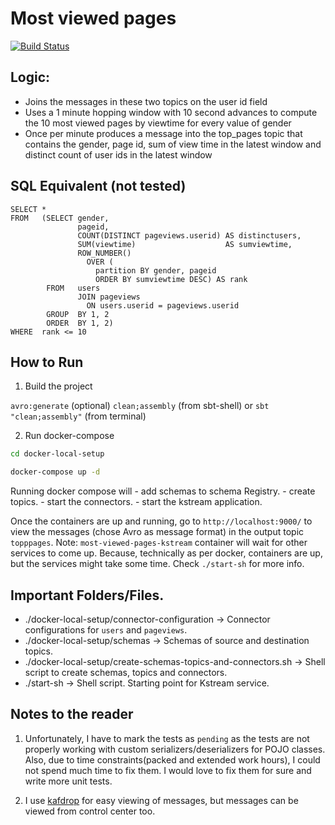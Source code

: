 # Most viewed pages

[![Build Status](https://travis-ci.org/prasanna-ds/most-viewed-pages-kstream.svg?branch=master)](https://travis-ci.org/github/prasanna-ds/most-viewed-pages-kstream)

## Logic:
- Joins the messages in these two topics on the user id field
- Uses a 1 minute hopping window with 10 second advances to compute the 10 most viewed
pages by viewtime for every value of gender
- Once per minute produces a message into the top_pages topic that contains the gender,
page id, sum of view time in the latest window and distinct count of user ids in the latest
window

## SQL Equivalent (not tested)

```
SELECT * 
FROM   (SELECT gender, 
               pageid, 
               COUNT(DISTINCT pageviews.userid) AS distinctusers, 
               SUM(viewtime)                    AS sumviewtime, 
               ROW_NUMBER() 
                 OVER ( 
                   partition BY gender, pageid 
                   ORDER BY sumviewtime DESC) AS rank 
        FROM   users 
               JOIN pageviews 
                 ON users.userid = pageviews.userid 
        GROUP  BY 1, 2 
        ORDER  BY 1, 2) 
WHERE  rank <= 10 
```

## How to Run

1. Build the project

`avro:generate` (optional)
`clean;assembly` (from sbt-shell) or `sbt "clean;assembly"` (from terminal)

2. Run docker-compose

```bash
cd docker-local-setup

docker-compose up -d
```

Running docker compose will 
    - add schemas to schema Registry.
    - create topics.
    - start the connectors.
    - start the kstream application.
    
Once the containers are up and running, go to `http://localhost:9000/` to view the messages (chose Avro as message format) in the 
output topic `topppages`.
Note: `most-viewed-pages-kstream` container will wait for other services to come up. Because, technically as per docker,
containers are up, but the services might take some time. Check `./start-sh` for more info.
    
## Important Folders/Files.

- ./docker-local-setup/connector-configuration -> Connector configurations for `users` and `pageviews`.
- ./docker-local-setup/schemas -> Schemas of source and destination topics.
- ./docker-local-setup/create-schemas-topics-and-connectors.sh -> Shell script to create schemas, topics and connectors.
- ./start-sh -> Shell script. Starting point for Kstream service.
    

## Notes to the reader

1. Unfortunately, I have to mark the tests as `pending` as the tests are not properly working with custom 
serializers/deserializers for POJO classes. Also, due to time constraints(packed and extended work hours), 
I could not spend much time to fix them. I would love to fix them for sure and write more unit tests.

2. I use [kafdrop](https://github.com/obsidiandynamics/kafdrop) for easy viewing of messages, but messages can be viewed 
from control center too.

